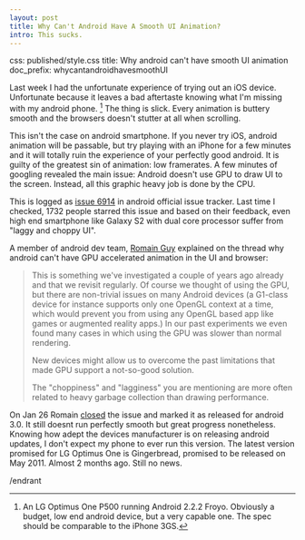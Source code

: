 ```yaml
---
layout: post
title: Why Can't Android Have A Smooth UI Animation?
intro: This sucks.
---
```

css: published/style.css
title: Why android can't have smooth UI animation
doc_prefix: whycantandroidhavesmoothUI

Last week I had the unfortunate experience of trying out an iOS device. Unfortunate because it leaves a bad aftertaste knowing what I'm missing with my android phone. [^lgp500] The thing is slick. Every animation is buttery smooth and the browsers doesn't stutter at all when scrolling. 

This isn't the case on android smartphone. If you never try iOS, android animation will be passable, but try playing with an iPhone for a few minutes and it will totally ruin the experience of your perfectly good android. It is guilty of the greatest sin of animation: low framerates. A few minutes of googling revealed the main issue: Android doesn't use GPU to draw UI to the screen. Instead, all this graphic heavy job is done by the CPU.

This is logged as [issue 6914] in android official issue tracker. Last time I checked, 1732 people starred this issue and based on their feedback, even high end smartphone like Galaxy S2 with dual core processor suffer from "laggy and choppy UI".

A member of android dev team, [Romain Guy] explained on the thread why android can't have GPU accelerated animation in the UI and browser:

> This is something we've investigated a couple of years ago already and that we revisit regularly. Of course we thought of using the GPU, but there are non-trivial issues on many Android devices (a G1-class device for instance supports only one OpenGL context at a time, which would prevent you from using any OpenGL based app like games or augmented reality apps.) In our past experiments we even found many cases in which using the GPU was slower than normal rendering.
>
>New devices might allow us to overcome the past limitations that made GPU support a not-so-good solution.
>
>The "choppiness" and "lagginess" you are mentioning are more often related to heavy garbage collection than drawing performance.

On Jan 26 Romain [closed] the issue and marked it as released for android 3.0. It still doesnt run perfectly smooth but great progress nonetheless. Knowing how adept the devices manufacturer is on releasing android updates, I don't expect my phone to ever run this version. The latest version promised for LG Optimus One is Gingerbread, promised to be released on May 2011. Almost 2 months ago. Still no news.

/endrant

[issue 6914]: http://code.google.com/p/android/issues/detail?id=6914
[Romain Guy]: http://www.curious-creature.org/
[closed]: http://code.google.com/p/android/issues/detail?id=6914#c197

[^lgp500]: An LG Optimus One P500 running Android 2.2.2 Froyo. Obviously a budget, low end android device, but a very capable one. The spec should be comparable to the iPhone 3GS.
